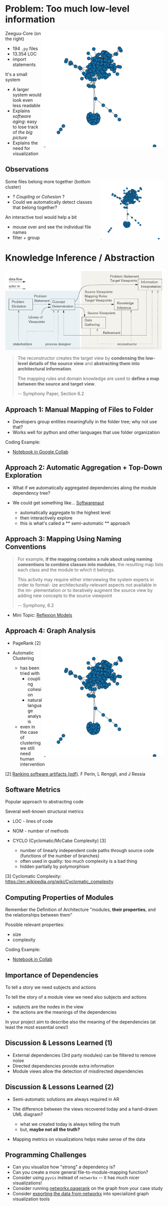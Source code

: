 # Problem: Too much low-level information


<img src="images/first_cluster.png" style="float:right" />

Zeeguu-Core (on the right)
- 194 `.py` files
- 13.354 LOC
- import statements


It's a small system 
  - A larger system would look even less readable
  - Explains *software aging*: easy to lose track of *the big picture*
  - Explains the need for visualization


## Observations

<img src="images/first_cluster.png" style="float:right; width:40%" />

    
Some files belong more together (bottom cluster)
  - ? *Coupling or Cohesion* ? 
  - Could we automatically detect classes that belong together?
    
An interactive tool would help a bit
  - mouse over and see the individual file names
  - filter + group




# Knowledge Inference / Abstraction


![sympony](images/symphony.png)

>  The reconstructor creates the target view by **condensing the low-level details of the source view** and **abstracting them into architectural information**. 
>
> The mapping rules and domain knowledge are used to **define a map between the source and target view**. 
> 
> -- Symphony Paper, Section 6.2




## Approach 1: Manual Mapping of Files to Folder

- Developers group entities meaningfully in the folder tree; why not use that? 
- Works well for python and other languages that use folder organization

Coding Example: 
- [Notebook in Google Collab](https://colab.research.google.com/drive/1IPPZytBD8ralYyTfofX_46DelXg2YF38#scrollTo=iQwzASq7XKEi)

## Approach 2: Automatic Aggregation + Top-Down Exploration



- What if we automatically aggregated dependencies along the module dependency tree?
- We could get something like... [Softwarenaut](https://vimeo.com/62767181)

  - automatically aggregate to the highest level
  - then interactively explore 
  - this is what's called a ** semi-automatic ** approach
  
  
  





## Approach 3: Mapping Using Naming Conventions 

> For example, **if the mapping contains a rule about using naming conventions to combine classes into modules**, the resulting map lists each class and the module to which it belongs. 
>
> This activity may require either interviewing the system experts in order to formal- ize architecturally-relevant aspects not available in the im- plementation or to iteratively augment the source view by adding new concepts to the source viewpoint
>
> -- Symphony, 6.2

- Mini Topic: [Reflexion Models](Reflexion_Models.ipynb)

## Approach 4: Graph Analysis

<img src="images/first_cluster.png" style="float:right" />

- PageRank [2]

- Automatic Clustering
     - has been tried with 
       - coupling cohesion
       - natural language analysis
     - even in the case of clustering we still need human intervention

[2] [Ranking software artifacts (pdf)](http://scg.unibe.ch/archive/papers/Peri10bRankingSoftware.pdf). F Perin, L Renggli, and J Ressia



## Software Metrics

Popular approach to abstracting code

Several well-known structural metrics
- LOC - lines of code 
- NOM - number of methods

- CYCLO (Cyclomatic/McCabe Complexity) [3]
    - number of linearly independent code paths through source code (functions of the number of branches)
    - often used in quality: too much complexity is a bad thing
    - hidden partially by polymorphism
    
[3] Cyclomatic Complexity: https://en.wikipedia.org/wiki/Cyclomatic_complexity


## Computing Properties of Modules


Remember the Definition of Architecture "modules, **their properties**, and the relationships between them"

Possible relevant properties: 
  - size
  - complexity

Coding Example: 
- [Notebook in Collab](https://colab.research.google.com/drive/1IPPZytBD8ralYyTfofX_46DelXg2YF38#scrollTo=h6smbfIlcggm)

## Importance of Dependencies


To tell a story we need subjects and actions

To tell the story of a module view we need also subjects and actions
  - subjects are the nodes in the view
  - the actions are the meanings of the dependencies


In your project aim to describe also the meaning of the dependencies (at least the most essential ones!)



## Discussion & Lessons Learned (1)

  - External dependencies (3rd party modules) can be filtered to remove noise
  - Directed dependencies provide extra information
  - Module views allow the detection of misdirected dependencies



## Discussion & Lessons Learned (2)

- Semi-automatic solutions are always required in AR


- The difference between the views recovered today and a hand-drawn UML diagram? 
  - what we created today is always telling the truth
  - but, **maybe not all the truth?**

    
- Mapping metrics on visualizations helps make sense of the data



## Programming Challenges

  - Can you visualize how "strong" a dependency is? 
  - Can you create a more general file-to-module-mapping function?
  - Consider using `pyvis` instead of `networkx` -- it has much nicer visualizations!
  - Consider running [networkx.pagerank](https://networkx.org/documentation/stable/reference/algorithms/generated/networkx.algorithms.link_analysis.pagerank_alg.pagerank.html) on the graph from your case study
  - Consider [exporting the data from networkx](https://networkx.github.io/documentation/stable/reference/drawing.html) into specialized graph visualization tools 





```python

```
